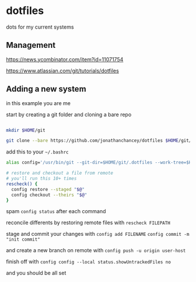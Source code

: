 # dotfiles
dots for my current systems

## Management 
https://news.ycombinator.com/item?id=11071754

https://www.atlassian.com/git/tutorials/dotfiles

## Adding a new system 

in this example you are me

start by creating a git folder and cloning a bare repo

```bash

mkdir $HOME/git

git clone --bare https://github.com/jonathanchancey/dotfiles $HOME/git/.dotfiles

```

add this to your `~/.bashrc`
```bash
alias config='/usr/bin/git --git-dir=$HOME/git/.dotfiles --work-tree=$HOME'

# restore and checkout a file from remote
# you'll run this 10+ times
rescheck() {
  config restore --staged "$@"
  config checkout --theirs "$@"
} 
```

spam `config status` after each command

reconcile differents by restoring remote files with `rescheck FILEPATH` 

stage and commit your changes with `config add FILENAME` `config commit -m "init commit"`

and create a new branch on remote with `config push -u origin user-host`

finish off with `config config --local status.showUntrackedFiles no`

and you should be all set 
